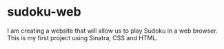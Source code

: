 sudoku-web
==========

I am creating a website that will allow us to play Sudoku in a web browser. This is my first project using Sinatra, CSS and HTML.
